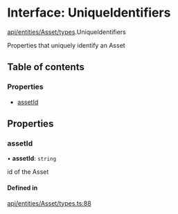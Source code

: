 # Interface: UniqueIdentifiers

[api/entities/Asset/types](../wiki/api.entities.Asset.types).UniqueIdentifiers

Properties that uniquely identify an Asset

## Table of contents

### Properties

- [assetId](../wiki/api.entities.Asset.types.UniqueIdentifiers#assetid)

## Properties

### assetId

• **assetId**: `string`

id of the Asset

#### Defined in

[api/entities/Asset/types.ts:88](https://github.com/PolymeshAssociation/polymesh-sdk/blob/9a8715021/src/api/entities/Asset/types.ts#L88)
